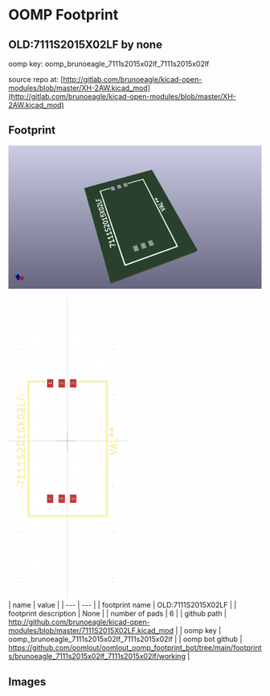 # OOMP Footprint  
## OLD:7111S2015X02LF  by none  
  
oomp key: oomp_brunoeagle_7111s2015x02lf_7111s2015x02lf  
  
source repo at: [http://gitlab.com/brunoeagle/kicad-open-modules/blob/master/XH-2AW.kicad_mod](http://gitlab.com/brunoeagle/kicad-open-modules/blob/master/XH-2AW.kicad_mod)  
## Footprint  
  
[![working_kicad_pcb_3d.png](working_kicad_pcb_3d_600.png)](working_kicad_pcb_3d.png)  
  
[![working.png](working_600.png)](working.png)  
| name | value | 
| --- | --- | 
| footprint name | OLD:7111S2015X02LF | 
| footprint description | None | 
| number of pads | 6 | 
| github path | http://github.com/brunoeagle/kicad-open-modules/blob/master/7111S2015X02LF.kicad_mod | 
| oomp key | oomp_brunoeagle_7111s2015x02lf_7111s2015x02lf | 
| oomp bot github | https://github.com/oomlout/oomlout_oomp_footprint_bot/tree/main/footprints/brunoeagle_7111s2015x02lf_7111s2015x02lf/working | 
## Images  
